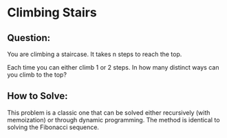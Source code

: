 # Climbing Stairs

## Question:

You are climbing a staircase. It takes n steps to reach the top.

Each time you can either climb 1 or 2 steps. In how many distinct ways
can you climb to the top?

## How to Solve:

This problem is a classic one that can be solved either recursively
(with memoization) or through dynamic programming. The method is
identical to solving the Fibonacci sequence.
